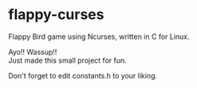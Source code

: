 # flappy-curses
Flappy Bird game using Ncurses, written in C for Linux.

Ayo!! Wassup!!   
Just made this small project for fun.

Don't forget to edit constants.h to your liking.

